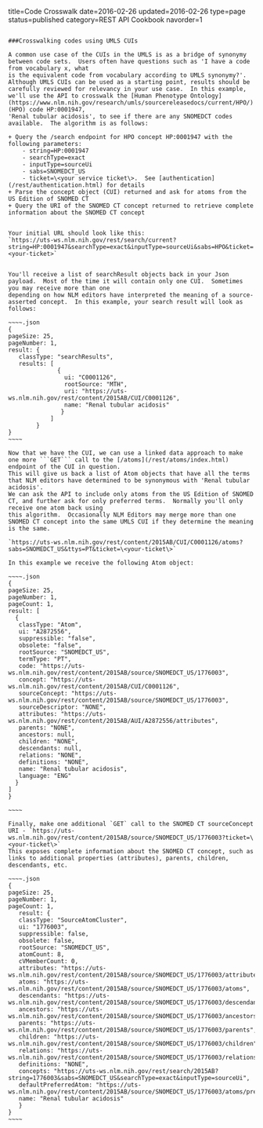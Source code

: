 title=Code Crosswalk
date=2016-02-26
updated=2016-02-26
type=page
status=published
category=REST API Cookbook
navorder=1
~~~~~~

###Crosswalking codes using UMLS CUIs

A common use case of the CUIs in the UMLS is as a bridge of synonymy between code sets.  Users often have questions such as 'I have a code from vocabulary x, what
is the equivalent code from vocabulary according to UMLS synonymy?'. Although UMLS CUIs can be used as a starting point, results should be carefully reviewed for relevancy in your use case.  In this example, we'll use the API to crosswalk the [Human Phenotype Ontology](https://www.nlm.nih.gov/research/umls/sourcereleasedocs/current/HPO/) (HPO) code HP:0001947,
'Renal tubular acidosis', to see if there are any SNOMEDCT codes available.  The algorithm is as follows:

+ Query the /search endpoint for HPO concept HP:0001947 with the following parameters:
    - string=HP:0001947
    - searchType=exact
    - inputType=sourceUi
    - sabs=SNOMEDCT_US
    - ticket=\<your service ticket\>.  See [authentication](/rest/authentication.html) for details
+ Parse the concept object (CUI) returned and ask for atoms from the US Edition of SNOMED CT
+ Query the URI of the SNOMED CT concept returned to retrieve complete information about the SNOMED CT concept


Your initial URL should look like this:
`https://uts-ws.nlm.nih.gov/rest/search/current?string=HP:0001947&searchType=exact&inputType=sourceUi&sabs=HPO&ticket=<your-ticket>`


You'll receive a list of searchResult objects back in your Json payload.  Most of the time it will contain only one CUI.  Sometimes you may receive more than one
depending on how NLM editors have interpreted the meaning of a source-asserted concept.  In this example, your search result will look as follows:

~~~~.json
{
pageSize: 25,
pageNumber: 1,
result: {
   classType: "searchResults",
   results: [
              {
                ui: "C0001126",
                rootSource: "MTH",
                uri: "https://uts-ws.nlm.nih.gov/rest/content/2015AB/CUI/C0001126",
                name: "Renal tubular acidosis"
               }
            ]   
        }
}
~~~~

Now that we have the CUI, we can use a linked data approach to make one more ```GET``` call to the [/atoms](/rest/atoms/index.html) endpoint of the CUI in question.
This will give us back a list of Atom objects that have all the terms that NLM editors have determined to be synonymous with 'Renal tubular acidosis'.
We can ask the API to include only atoms from the US Edition of SNOMED CT, and further ask for only preferred terms.  Normally you'll only receive one atom back using
this algorithm.  Occasionally NLM Editors may merge more than one SNOMED CT concept into the same UMLS CUI if they determine the meaning is the same.

`https://uts-ws.nlm.nih.gov/rest/content/2015AB/CUI/C0001126/atoms?sabs=SNOMEDCT_US&ttys=PT&ticket=\<your-ticket\>`

In this example we receive the following Atom object:

~~~~.json
{
pageSize: 25,
pageNumber: 1,
pageCount: 1,
result: [
  {
   classType: "Atom",
   ui: "A2872556",
   suppressible: "false",
   obsolete: "false",
   rootSource: "SNOMEDCT_US",
   termType: "PT",
   code: "https://uts-ws.nlm.nih.gov/rest/content/2015AB/source/SNOMEDCT_US/1776003",
   concept: "https://uts-ws.nlm.nih.gov/rest/content/2015AB/CUI/C0001126",
   sourceConcept: "https://uts-ws.nlm.nih.gov/rest/content/2015AB/source/SNOMEDCT_US/1776003",
   sourceDescriptor: "NONE",
   attributes: "https://uts-ws.nlm.nih.gov/rest/content/2015AB/AUI/A2872556/attributes",
   parents: "NONE",
   ancestors: null,
   children: "NONE",
   descendants: null,
   relations: "NONE",
   definitions: "NONE",
   name: "Renal tubular acidosis",
   language: "ENG"
  }
]
}

~~~~

Finally, make one additional `GET` call to the SNOMED CT sourceConcept URI - `https://uts-ws.nlm.nih.gov/rest/content/2015AB/source/SNOMEDCT_US/1776003?ticket=\<your-ticket\>`
This exposes complete information about the SNOMED CT concept, such as links to additional properties (attributes), parents, children, descendants, etc.

~~~~.json
{
pageSize: 25,
pageNumber: 1,
pageCount: 1,
   result: {
   classType: "SourceAtomCluster",
   ui: "1776003",
   suppressible: false,
   obsolete: false,
   rootSource: "SNOMEDCT_US",
   atomCount: 8,
   cVMemberCount: 0,
   attributes: "https://uts-ws.nlm.nih.gov/rest/content/2015AB/source/SNOMEDCT_US/1776003/attributes",
   atoms: "https://uts-ws.nlm.nih.gov/rest/content/2015AB/source/SNOMEDCT_US/1776003/atoms",
   descendants: "https://uts-ws.nlm.nih.gov/rest/content/2015AB/source/SNOMEDCT_US/1776003/descendants",
   ancestors: "https://uts-ws.nlm.nih.gov/rest/content/2015AB/source/SNOMEDCT_US/1776003/ancestors",
   parents: "https://uts-ws.nlm.nih.gov/rest/content/2015AB/source/SNOMEDCT_US/1776003/parents",
   children: "https://uts-ws.nlm.nih.gov/rest/content/2015AB/source/SNOMEDCT_US/1776003/children",
   relations: "https://uts-ws.nlm.nih.gov/rest/content/2015AB/source/SNOMEDCT_US/1776003/relations",
   definitions: "NONE",
   concepts: "https://uts-ws.nlm.nih.gov/rest/search/2015AB?string=1776003&sabs=SNOMEDCT_US&searchType=exact&inputType=sourceUi",
   defaultPreferredAtom: "https://uts-ws.nlm.nih.gov/rest/content/2015AB/source/SNOMEDCT_US/1776003/atoms/preferred",
   name: "Renal tubular acidosis"
   }
}
~~~~